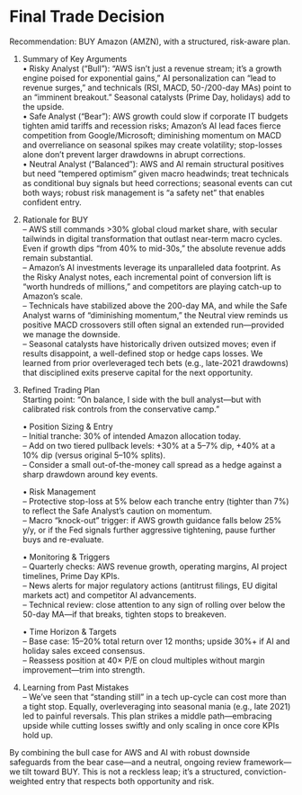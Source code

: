 # Final Trade Decision

Recommendation: BUY Amazon (AMZN), with a structured, risk-aware plan.

1. Summary of Key Arguments  
   • Risky Analyst (“Bull”): “AWS isn’t just a revenue stream; it’s a growth engine poised for exponential gains,” AI personalization can “lead to revenue surges,” and technicals (RSI, MACD, 50-/200-day MAs) point to an “imminent breakout.” Seasonal catalysts (Prime Day, holidays) add to the upside.  
   • Safe Analyst (“Bear”): AWS growth could slow if corporate IT budgets tighten amid tariffs and recession risks; Amazon’s AI lead faces fierce competition from Google/Microsoft; diminishing momentum on MACD and overreliance on seasonal spikes may create volatility; stop-losses alone don’t prevent larger drawdowns in abrupt corrections.  
   • Neutral Analyst (“Balanced”): AWS and AI remain structural positives but need “tempered optimism” given macro headwinds; treat technicals as conditional buy signals but heed corrections; seasonal events can cut both ways; robust risk management is “a safety net” that enables confident entry.

2. Rationale for BUY  
   – AWS still commands >30% global cloud market share, with secular tailwinds in digital transformation that outlast near-term macro cycles. Even if growth dips “from 40% to mid-30s,” the absolute revenue adds remain substantial.  
   – Amazon’s AI investments leverage its unparalleled data footprint. As the Risky Analyst notes, each incremental point of conversion lift is “worth hundreds of millions,” and competitors are playing catch-up to Amazon’s scale.  
   – Technicals have stabilized above the 200-day MA, and while the Safe Analyst warns of “diminishing momentum,” the Neutral view reminds us positive MACD crossovers still often signal an extended run—provided we manage the downside.  
   – Seasonal catalysts have historically driven outsized moves; even if results disappoint, a well-defined stop or hedge caps losses. We learned from prior overleveraged tech bets (e.g., late-2021 drawdowns) that disciplined exits preserve capital for the next opportunity.

3. Refined Trading Plan  
   Starting point: “On balance, I side with the bull analyst—but with calibrated risk controls from the conservative camp.”  

   • Position Sizing & Entry  
     – Initial tranche: 30% of intended Amazon allocation today.  
     – Add on two tiered pullback levels: +30% at a 5–7% dip, +40% at a 10% dip (versus original 5–10% splits).  
     – Consider a small out-of-the-money call spread as a hedge against a sharp drawdown around key events.  

   • Risk Management  
     – Protective stop-loss at 5% below each tranche entry (tighter than 7%) to reflect the Safe Analyst’s caution on momentum.  
     – Macro “knock-out” trigger: if AWS growth guidance falls below 25% y/y, or if the Fed signals further aggressive tightening, pause further buys and re-evaluate.  

   • Monitoring & Triggers  
     – Quarterly checks: AWS revenue growth, operating margins, AI project timelines, Prime Day KPIs.  
     – News alerts for major regulatory actions (antitrust filings, EU digital markets act) and competitor AI advancements.  
     – Technical review: close attention to any sign of rolling over below the 50-day MA—if that breaks, tighten stops to breakeven.  

   • Time Horizon & Targets  
     – Base case: 15–20% total return over 12 months; upside 30%+ if AI and holiday sales exceed consensus.  
     – Reassess position at 40× P/E on cloud multiples without margin improvement—trim into strength.  

4. Learning from Past Mistakes  
   – We’ve seen that “standing still” in a tech up-cycle can cost more than a tight stop. Equally, overleveraging into seasonal mania (e.g., late 2021) led to painful reversals. This plan strikes a middle path—embracing upside while cutting losses swiftly and only scaling in once core KPIs hold up.

By combining the bull case for AWS and AI with robust downside safeguards from the bear case—and a neutral, ongoing review framework—we tilt toward BUY. This is not a reckless leap; it’s a structured, conviction-weighted entry that respects both opportunity and risk.
